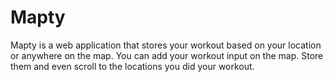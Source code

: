 # Mapty
Mapty is a web application that stores your workout based on your location or anywhere on the map.
You can add your workout input on the map.
Store them and even scroll to the locations you did your workout.
